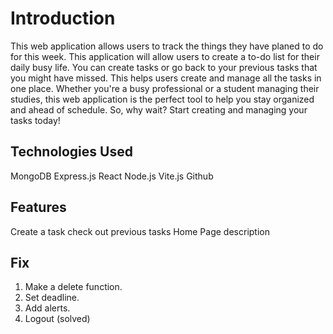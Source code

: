 # Introduction
This web application allows users to track the things they have planed to do for this week. This application will allow users to create a to-do list for their daily busy life. You can create tasks or go back to your previous tasks that you might have missed. This helps users create and manage all the tasks in one place. Whether you're a busy professional or a student managing their studies, this web application is the perfect tool to help you stay organized and ahead of schedule. So, why wait? Start creating and managing your tasks today!

## Technologies Used
  MongoDB
  Express.js
  React
  Node.js
  Vite.js
  Github

## Features
Create a task
check out previous tasks
Home Page description 

## Fix
  1. Make a delete function.
  2. Set deadline.
  3. Add alerts.
  4. Logout (solved)




